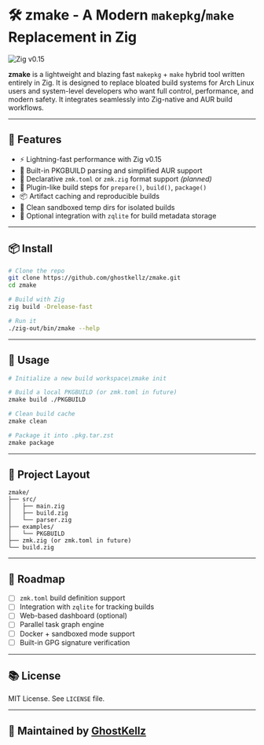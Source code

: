 # 🛠️ zmake - A Modern `makepkg`/`make` Replacement in Zig

![Zig v0.15](https://img.shields.io/badge/Zig-v0.15-yellow?logo=zig)

**zmake** is a lightweight and blazing fast `makepkg` + `make` hybrid tool written entirely in Zig. It is designed to replace bloated build systems for Arch Linux users and system-level developers who want full control, performance, and modern safety. It integrates seamlessly into Zig-native and AUR build workflows.

---

## 🚀 Features

* ⚡ Lightning-fast performance with Zig v0.15
* 🧱 Built-in PKGBUILD parsing and simplified AUR support
* 🔄 Declarative `zmk.toml` or `zmk.zig` format support *(planned)*
* 🧩 Plugin-like build steps for `prepare()`, `build()`, `package()`
* 📦 Artifact caching and reproducible builds
* 🧼 Clean sandboxed temp dirs for isolated builds
* 🧪 Optional integration with `zqlite` for build metadata storage

---

## 📦 Install

```bash
# Clone the repo
git clone https://github.com/ghostkellz/zmake.git
cd zmake

# Build with Zig
zig build -Drelease-fast

# Run it
./zig-out/bin/zmake --help
```

---

## 🔧 Usage

```bash
# Initialize a new build workspace\zmake init

# Build a local PKGBUILD (or zmk.toml in future)
zmake build ./PKGBUILD

# Clean build cache
zmake clean

# Package it into .pkg.tar.zst
zmake package
```

---

## 📁 Project Layout

```
zmake/
├── src/
│   ├── main.zig
│   ├── build.zig
│   └── parser.zig
├── examples/
│   └── PKGBUILD
├── zmk.zig (or zmk.toml in future)
└── build.zig
```

---

## 🔮 Roadmap

* [ ] `zmk.toml` build definition support
* [ ] Integration with `zqlite` for tracking builds
* [ ] Web-based dashboard (optional)
* [ ] Parallel task graph engine
* [ ] Docker + sandboxed mode support
* [ ] Built-in GPG signature verification

---

## 📚 License

MIT License. See `LICENSE` file.

---

## 👻 Maintained by [GhostKellz](https://github.com/ghostkellz)

